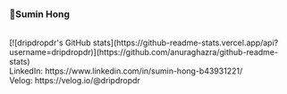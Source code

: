 <!--
**dripdropdr/dripdropdr** is a ✨ _special_ ✨ repository because its `README.md` (this file) appears on your GitHub profile.

Here are some ideas to get you started:

- 🔭 I’m currently working on ...
- 🌱 I’m currently learning ...
- 👯 I’m looking to collaborate on ...
- 🤔 I’m looking for help with ...
- 💬 Ask me about ...
- 📫 How to reach me: ...
- 😄 Pronouns: ...
- ⚡ Fun fact: ...
-->
### 🖤Sumin Hong
<br>
[![dripdropdr's GitHub stats](https://github-readme-stats.vercel.app/api?username=dripdropdr)](https://github.com/anuraghazra/github-readme-stats)

<br>
LinkedIn: https://www.linkedin.com/in/sumin-hong-b43931221/  <br>
Velog: https://velog.io/@dripdropdr
